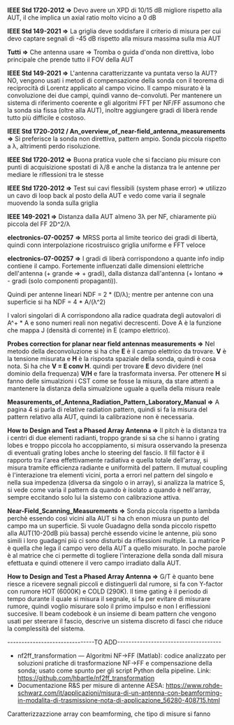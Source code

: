 **IEEE Std 1720‑2012 =>** Devo avere un XPD di 10/15 dB migliore rispetto alla AUT, il che implica un axial ratio molto vicino a 0 dB

**IEEE Std 149-2021 =>** La griglia deve soddisfare il criterio di misura per cui devo captare segnali di -45 dB rispetto alla misura massima sulla mia AUT

**Tutti =>** Che antenna usare => Tromba o guida d'onda non direttiva, lobo principale che prende tutto il FOV della AUT

**IEEE Std 149-2021 =>** L'antenna caratterizzante va puntata verso la AUT? NO, vengono usati i metodi di compensazione della sonda con il teorema di reciprocità di Lorentz applicato al campo vicino. Il campo misurato è la convoluzione dei due campi, quindi vanno de-convoluti. Per mantenere un sistema di riferimento coerente e gli algoritmi FFT per NF/FF assumono che la sonda sia fissa (oltre alla AUT), inoltre aggiungere gradi di liberà rende tutto più difficile e costoso.

**IEEE Std 1720‑2012 / An\_overview\_of\_near-field\_antenna\_measurements =>** Si preferisce la sonda non direttiva, pattern ampio. Sonda piccola rispetto a λ, altrimenti perdo risoluzione.

**IEEE Std 1720‑2012 =>** Buona pratica vuole che si facciano piu misure con punti di acquisizione spostati di λ/8 e anche la distanza tra le antenne per mediare le riflessioni tra le stesse

**IEEE Std 1720‑2012 =>** Test sui cavi flessibili (system phase error) => utilizzo un cavo di loop back al posto della AUT e vedo come varia il segnale muovendo la sonda sulla griglia

**IEEE 149-2021 =>** Distanza dalla AUT almeno 3λ per NF, chiaramente più piccola del FF 2D^2/λ

**electronics-07-00257** **=>** MRSS porta al limite teorico dei gradi di libertà, quindi conn interpolazione ricostruisco griglia uniforme e FFT veloce

**electronics-07-00257 =>** I gradi di liberà corrispondono a quante info indip contiene il campo. Fortemente influenzati dalle dimensioni elettriche dell'antenna (+ grande => + gradi), dalla distanza dall'antenna (+ lontano => - gradi (solo componenti propaganti)).

Quindi per antenne lineari NDF = 2 \* (D/λ); mentre per antenne con una superficie si ha NDF = 4 \* A/(λ^2)

I valori singolari di A corrispondono alla radice quadrata degli autovalori di A^+ \* A e sono numeri reali non negativi decrescenti. Dove A è la funzione che mappa J (densità di corrente) in E (campo elettrico).

**Probes correction for planar near field antennas measurements =>** Nel metodo della deconvoluzione si ha che **E** è il campo elettrico da trovare. **V** è la tensione misurata e **H** è la risposta spaziale della sonda, quindi è cosa nota. Si ha che **V = E conv H**. quindi per trovare **E** devo dividere (nel dominio della frequenza)  **V/H** e fare la trasformata inversa.
Per ottenere **H** si fanno delle simualzioni i CST come se fosse la misura, da stare attenti a mantenere la distanza della simualzione uguale a quella della misura reale

**Measurements_of_Antenna_Radiation_Pattern_Laboratory_Manual =>** A pagina 4 si parla di relative radiation pattern, quindi si fa la misura del pattern relativo alla AUT, quindi la calibrazione non è necessaria.

**How to Design and Test a Phased Array Antenna =>** Il pitch è la distanza tra i centri di due elementi radianti, troppo grande si sa che si hanno i grating lobes e troppo  piccola ho accoppiamento, si misura osservando la presenza di eventuali grating lobes anche lo steering del fascio. Il fill factor è il rapporto tra l'area effettivamente radiativa e quella totale dell'array, si misura tramite efficienza radiante e uniformità del pattern. Il mutual coupling è l'interazione tra elementi vicini, porta a errori nel pattern del singolo e nella sua impedenza (diversa da singolo o in array), si analizza la matrice S, si vede come varia il pattern da quando è isolato a quando è nell'array, sempre eccitando solo lui la sistemo con calibrazione attiva.

**Near-Field_Scanning_Measurements =>** Sonda piccola rispetto a lambda perchè essendo così vicini alla AUT si ha ch enon miusra un punto del campo ma un superficie. Si vuole Guadagno della sonda piccolo rispetto alla AUT(10-20dB più bassa) perchè essendo vicine le antenne, più sono simili i loro guadagni più ci sono disturbi da riflessioni multiple.
La matrice P è quella che lega il campo vero della AUT a quello misurato. In poche parole è al matrice che ci permette di togliere l'interazione della sonda dall misura efettuata e quindi ottenere il vero campo irradiato dalla AUT.

**How to Design and Test a Phased Array Antenna =>** G/T è quanto bene riesce a ricevere segnali piccoli e distinguerli dal rumore, si fa con Y-factor con rumore HOT (6000K) e COLD (290K). 
Il time gating è il periodo di tempo durante il quale si misura il segnale, si fa per evitare di misurare rumore, quindi voglio misurare solo il primo impulso e non l eriflessioni succesive.
Il beam codebook è un insieme di beam pattern che vengono usati per steerare il fascio, descrive un sistema discreto di fasci che riduce la complessità del sistema.


-------------------------------TO ADD-------------------------------------
- nf2ff_transformation — Algoritmi NF→FF (Matlab): codice analizzato per soluzioni pratiche di trasformazione NF→FF e compensazione della sonda; usato come spunto per gli script Python della pipeline. Link: https://github.com/hbartle/nf2ff_transformation
- Documentazione R&S per misure di antenne AESA: https://www.rohde-schwarz.com/it/applicazioni/misura-di-un-antenna-con-beamforming-in-modalita-di-trasmissione-nota-di-applicazione_56280-408715.html

Caratterizzazzione array con beamforming, che tipo di misure si fanno 